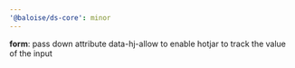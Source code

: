 ```yaml
---
'@baloise/ds-core': minor
---
```


**form**: pass down attribute data-hj-allow to enable hotjar to track the value of the input
